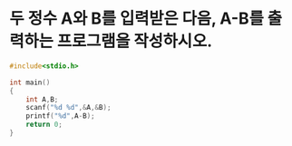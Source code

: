 # 두 정수 A와 B를 입력받은 다음, A-B를 출력하는 프로그램을 작성하시오.

```c
#include<stdio.h>

int main()
{
    int A,B;
    scanf("%d %d",&A,&B);
    printf("%d",A-B);
    return 0;   
}
```
